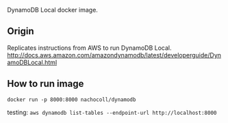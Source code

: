 DynamoDB Local docker image.

## Origin

Replicates instructions from AWS to run DynamoDB Local. 
http://docs.aws.amazon.com/amazondynamodb/latest/developerguide/DynamoDBLocal.html

## How to run image

```shell
docker run -p 8000:8000 nachocoll/dynamodb
```

testing: ``` aws dynamodb list-tables --endpoint-url http://localhost:8000 ```